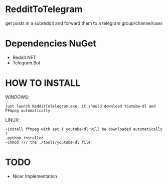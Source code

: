# RedditToTelegram
get posts in a subreddit and forward them to a telegram group/channel/user

# Dependencies NuGet
- Reddit.NET
- Telegram.Bot

# HOW TO INSTALL

WINDOWS:
```
just launch RedditToTelegram.exe, it should download Youtube-dl and FFmpeg automatically
```
LINUX:
```
-install ffmpeg with apt ( youtube-dl will be downloaded automatically )
-python installed
-chmod 777 the ./tools/youtube-dl file

```

# TODO
- Nicer Implementation